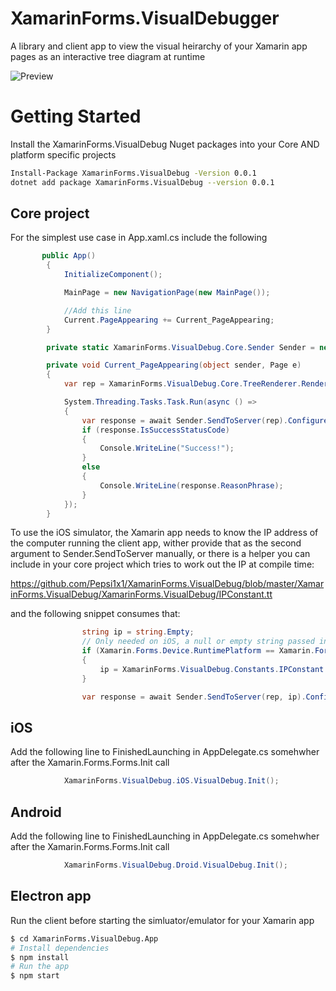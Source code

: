 # XamarinForms.VisualDebugger

A library and client app to view the visual heirarchy of your Xamarin app pages as an interactive tree diagram at runtime

![Preview](https://github.com/Pepsi1x1/XamarinForms.VisualDebug/raw/master/final-5f6f58c13e5b3e0061bb6cf9-6.gif "Preview")

# Getting Started

Install the XamarinForms.VisualDebug Nuget packages into your Core AND platform specific projects

```sh
Install-Package XamarinForms.VisualDebug -Version 0.0.1
dotnet add package XamarinForms.VisualDebug --version 0.0.1
```

## Core project

For the simplest use case in App.xaml.cs include the following

```c#
       public App()
        {
            InitializeComponent();

            MainPage = new NavigationPage(new MainPage());

            //Add this line
            Current.PageAppearing += Current_PageAppearing;
        }

        private static XamarinForms.VisualDebug.Core.Sender Sender = new XamarinForms.VisualDebug.Core.Sender();

        private void Current_PageAppearing(object sender, Page e)
        {
            var rep = XamarinForms.VisualDebug.Core.TreeRenderer.RenderVisualHeirarchyToJson(e);

            System.Threading.Tasks.Task.Run(async () =>
            {
                var response = await Sender.SendToServer(rep).ConfigureAwait(false);
                if (response.IsSuccessStatusCode)
                {
                    Console.WriteLine("Success!");
                }
                else
                {
                    Console.WriteLine(response.ReasonPhrase);
                }
            });
        }
```

To use the iOS simulator, the Xamarin app needs to know the IP address of the computer running the client app, wither provide that as the second argument to Sender.SendToServer manually, or there is a helper you can include in your core project which tries to work out the IP at compile time:

https://github.com/Pepsi1x1/XamarinForms.VisualDebug/blob/master/XamarinForms.VisualDebug/XamarinForms.VisualDebug/IPConstant.tt

and the following snippet consumes that:

```c#
                string ip = string.Empty;
                // Only needed on iOS, a null or empty string passed in uses the platform default for android internally 10.0.2.2 or 127.0.0.1 on other platforms
                if (Xamarin.Forms.Device.RuntimePlatform == Xamarin.Forms.Device.iOS)
                {
                    ip = XamarinForms.VisualDebug.Constants.IPConstant.LocalIP;
                }

                var response = await Sender.SendToServer(rep, ip).ConfigureAwait(false);
```

## iOS

Add the following line to FinishedLaunching in AppDelegate.cs somehwher after the Xamarin.Forms.Forms.Init call

```c#
            XamarinForms.VisualDebug.iOS.VisualDebug.Init();
```       
            
## Android

Add the following line to FinishedLaunching in AppDelegate.cs somehwher after the Xamarin.Forms.Forms.Init call

```c#
            XamarinForms.VisualDebug.Droid.VisualDebug.Init();
```
            
## Electron app

Run the client before starting the simluator/emulator for your Xamarin app

```sh
$ cd XamarinForms.VisualDebug.App
# Install dependencies
$ npm install
# Run the app
$ npm start     
```
